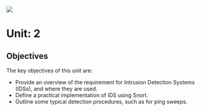 <img src="https://github.com/billbuchanan/csn09112/blob/master/zadditional/top_csn09112.png"/>
<h1>Unit: 2</h2>
<h2>Objectives</h2>
The key objectives of this unit are:
<ul>
<li>Provide an overview of the requirement for Intrusion Detection Systems (IDSs), and where they are used.</li>
<li>Define a practical implementation of IDS using Snort.</li>
<li>Outline some typical detection procedures, such as for ping sweeps.</li>
</ul>

